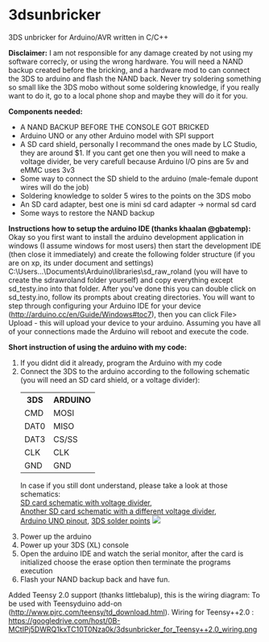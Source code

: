 3dsunbricker
============

3DS unbricker for Arduino/AVR written in C/C++

**Disclaimer:** I am not responsible for any damage created by not using my software correcly, or using the wrong hardware. You will need a NAND backup created before the bricking, and a hardware mod to can connect the 3DS to arduino and flash the NAND back. Never try soldering something so small like the 3DS mobo without some soldering knowledge, if you really want to do it, go to a local phone shop and maybe they will do it for you.

**Components needed:**
<ul>
  <li> A NAND BACKUP BEFORE THE CONSOLE GOT BRICKED </li>
  <li> Arduino UNO or any other Arduino model with SPI support </li>
  <li> A SD card shield, personally I recommand the ones made by LC Studio, they are around $1. If you cant get one then you will need to make a voltage divider, be very carefull because Arduino I/O pins are 5v and eMMC uses 3v3 </li>
  <li> Some way to connect the SD shield to the arduino (male-female dupont wires will do the job) </li>
  <li> Soldering knowledge to solder 5 wires to the points on the 3DS mobo </li>
  <li> An SD card adapter, best one is mini sd card adapter -> normal sd card </li>
  <li> Some ways to restore the NAND backup </li>
</ul>

**Instructions how to setup the arduino IDE (thanks khaalan @gbatemp):**
Okay so you first want to install the arduino development application in windows (I assume windows for most users) then start the development IDE (then close it immediately) and create the following folder structure (if you are on xp, its under document and settings) C:\Users\...\Documents\Arduino\libraries\sd\_raw\_roland (you will have to create the sdrawroland folder yourself) and copy everything except sd_testy.ino into that folder. After you've done this you can double click on sd\_testy.ino, follow its prompts about creating directories. You will want to step through configuring your Arduino IDE for your device (http://arduino.cc/en/Guide/Windows#toc7), then you can click File> Upload - this will upload your device to your arduino. Assuming you have all of your connections made the Arduino will reboot and execute the code.

**Short instruction of using the arduino with my code:**
<ol>
<li> If you didnt did it already, program the Arduino with my code </li>
<li>  Connect the 3DS to the arduino according to the following schematic (you will need an SD card shield, or a voltage divider):     
<table border="0">
<tr>
<th>3DS</th>
<th>ARDUINO</th>
</tr>
<tr>
<td>CMD</td>
<td>MOSI</td>
</tr>
<tr>
<td>DAT0</td>
<td>MISO</td>
</tr>
<tr>
<td>DAT3</td>
<td>CS/SS</td>
</tr>
<tr>
<td>CLK</td>
<td>CLK</td>
</tr>
<tr>
<td>GND</td>
<td>GND</td>
</tr>
</table>

In case if you still dont understand, please take a look at those schematics:         
<a href="http://arduinodiy.files.wordpress.com/2012/03/sd-card.jpg">SD card schematic with voltage divider</a>,     
<a href="http://img441.imageshack.us/img441/2391/schematicuo7.jpg">Another SD card schematic with a different voltage divider</a>,   
<a href="http://tinyurl.com/p4dyv8q">Arduino UNO pinout</a>, 
<a href="http://imageshack.us/a/img18/7048/tvj.png">3DS solder points</a>
<a href="https://dl.dropboxusercontent.com/u/33926727/3ds/duino.png"><img src="https://dl.dropboxusercontent.com/u/33926727/3ds/duino.png" /></a>
</li>
<li> Power up the arduino</li>
<li> Power up your 3DS (XL) console</li>
<li>  Open the arduino IDE and watch the serial monitor, after the card is initialized choose the erase option then terminate the programs execution</li>
<li> Flash your NAND backup back and have fun.</li>
</ol>

Added Teensy 2.0 support (thanks littlebalup), this is the wiring diagram:
To be used with Teensyduino add-on (http://www.pjrc.com/teensy/td_download.html).
Wiring for Teensy++2.0 : https://googledrive.com/host/0B-MCtIPj5DWRQ1kxTC10T0Nza0k/3dsunbricker_for_Teensy++2.0_wiring.png

	
	
